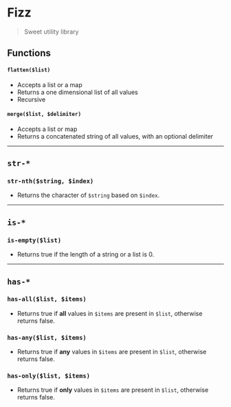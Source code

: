 Fizz
===

> Sweet utility library

## Functions

#### `flatten($list)`
+ Accepts a list or a map
+ Returns a one dimensional list of all values
+ Recursive

#### `merge($list, $delimiter)`
+ Accepts a list or map
+ Returns a concatenated string of all values, with an optional delimiter

---

## `str-*`
### `str-nth($string, $index)`
+ Returns the character of `$string` based on `$index`.

---

## `is-*`
### `is-empty($list)`
+ Returns true if the length of a string or a list is 0.

---

## `has-*`
### `has-all($list, $items)`
+ Returns true if **all** values in `$items` are present in `$list`, otherwise returns false.

### `has-any($list, $items)`
+ Returns true if **any** values in `$items` are present in `$list`, otherwise returns false.

### `has-only($list, $items)`
+ Returns true if **only** values in `$items` are present in `$list`, otherwise returns false.
